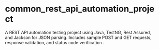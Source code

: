 # common_rest_api_automation_project
A REST API automation testing project using Java, TestNG, Rest Assured, and Jackson for JSON parsing. Includes sample POST and GET requests, response validation, and status code verification .
